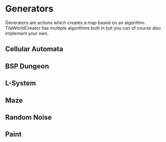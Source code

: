 # Generators

Generators are actions which creates a map based on an algorithm.
TileWorldCreator has multiple algorithms built in but you can of course also implement your own.


## Cellular Automata

## BSP Dungeon

## L-System

## Maze

## Random Noise

## Paint
